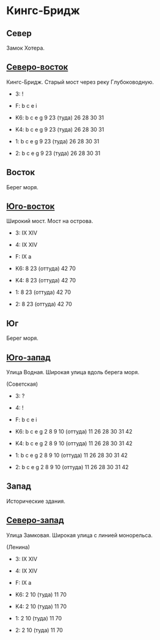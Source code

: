 # Кингс-Бридж

## Север

Замок Хотера.

## [Северо-восток](./605100.md)

Кингс-Бридж.
Старый мост через реку Глубоководную.

* 3:    !
* F:    b   c   e   i

* K6:   b   c   e   g
        9   23 (туда)   26  28  30  31
* K4:   b   c   e   g
        9   23 (туда)   26  28  30  31
* 1:    b   c   e   g
        9   23 (туда)   26  28  30  31
* 2:    b   c   e   g
        9   23 (туда)   26  28  30  31

## Восток

Берег моря.

## [Юго-восток](./585145.md)

Широкий мост.
Мост на острова.

* 3:    IX  XIV
* 4:    IX  XIV
* F:    IX
        a

* K6:   8   23 (оттуда) 42  70
* K4:   8   23 (оттуда) 42  70
* 1:    8   23 (оттуда) 42  70
* 2:    8   23 (оттуда) 42  70

## Юг

Берег моря.

## [Юго-запад](./570140.md)

Улица Водная.
Широкая улица вдоль берега моря.

(Советская)

* 3:    ?
* 4:    !
* F:    b   c   e   i

* K6:   b   c   e   g
        2   8   9   10 (оттуда) 11  26  28  30  31  42
* K4:   b   c   e   g
        2   8   9   10 (оттуда) 11  26  28  30  31  42
* 1:    b   c   e   g
        2   8   9   10 (оттуда) 11  26  28  30  31  42
* 2:    b   c   e   g
        2   8   9   10 (оттуда) 11  26  28  30  31  42

## Запад

Исторические здания.

## [Северо-запад](./595130.md)

Улица Замковая.
Широкая улица с линией монорельса.

(Ленина)

* 3:    IX  XIV
* 4:    IX  XIV
* F:    IX
        a

* K6:   2   10 (туда)   11  70
* K4:   2   10 (туда)   11  70
* 1:    2   10 (туда)   11  70
* 2:    2   10 (туда)   11  70
